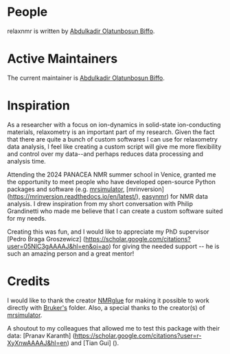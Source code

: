 # People

relaxnmr is written by [Abdulkadir Olatunbosun Biffo](https://scholar.google.com/citations?user=TievH90AAAAJ&hl=en).

# Active Maintainers

The current maintainer is [Abdulkadir Olatunbosun Biffo](https://github.com/BiffoQ).

# Inspiration

As a researcher with a focus on ion-dynamics in solid-state ion-conducting materials, relaxometry is an important part of my research. Given the fact that there are quite a bunch of custom softwares I can use for relaxometry data analysis, I feel like creating a custom script will give me more flexibility and control over my data--and perhaps reduces data processing and analysis time.

Attending the 2024 PANACEA NMR summer school in Venice, granted me the opportunity to meet people who have developed open-source Python packages and software (e.g. [mrsimulator](https://mrsimulator.readthedocs.io/en/stable/), [mrinversion] (https://mrinversion.readthedocs.io/en/latest/), [easynmr](https://easynmr.pastis.dk/)) for NMR data analysis. I drew inspiration from my short conversation with Philip Grandinetti who made me believe that I can create a custom software suited for my needs.

Creating this was fun, and I would like to appreciate my PhD supervisor [Pedro Braga Groszewicz] (https://scholar.google.com/citations?user=05NlC3gAAAAJ&hl=en&oi=ao) for giving the needed support -- he is such an amazing person and a great mentor!

# Credits 

I would like to thank the creator [NMRglue](https://github.com/jjhelmus/nmrglue) for making it possible to work directly with [Bruker's](https://www.bruker.com/en.html) folder. Also, a special thanks to the creator(s) of [mrsimulator](https://mrsimulator.readthedocs.io/en/stable/).

A shoutout to my colleagues that allowed me to test this package with their data: [Pranav Karanth] (https://scholar.google.com/citations?user=r-XyXnwAAAAJ&hl=en) and [Tian Gui] ().
